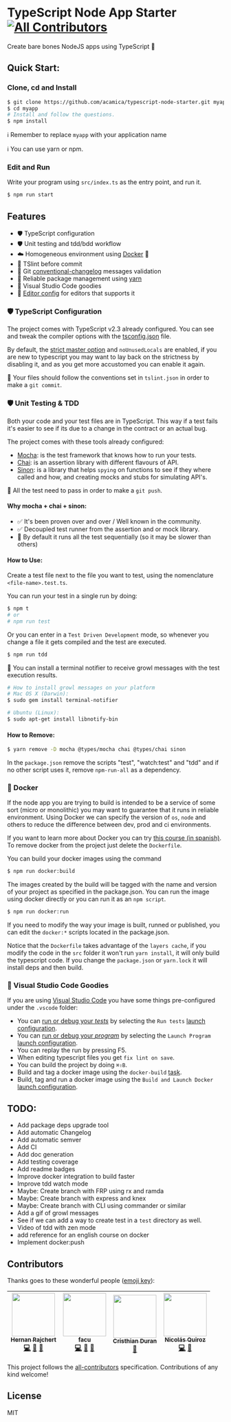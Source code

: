 TypeScript Node App Starter
[![All Contributors](https://img.shields.io/badge/all_contributors-4-orange.svg?style=flat-square)](#contributors)
===========================

Create bare bones NodeJS apps using TypeScript 🎉

Quick Start:
------------

### Clone, cd and Install

```bash
$ git clone https://github.com/acamica/typescript-node-starter.git myapp
$ cd myapp
# Install and follow the questions.
$ npm install
```
ℹ️ Remember to replace `myapp` with your application name

ℹ️ You can use yarn or npm.

### Edit and Run
Write your program using `src/index.ts` as the entry point, and run it.

```bash
$ npm run start
```

Features
--------
* 🛡 TypeScript configuration
* 🛡 Unit testing and tdd/bdd workflow
* ☁️ Homogeneous environment using [Docker](https://www.docker.com/) 🐳
* 👮 TSlint before commit
* 👮 Git [conventional-changelog](https://github.com/conventional-changelog/conventional-changelog/blob/v0.5.3/conventions/angular.md) messages validation
* 🔐 Reliable package management using [yarn](https://yarnpkg.com/en/)
* 🎉 Visual Studio Code goodies
* 📝 [Editor config](http://editorconfig.org/) for editors that supports it

### 🛡 TypeScript Configuration
The project comes with TypeScript v2.3 already configured. You can see and tweak the compiler options with the [tsconfig.json](https://www.typescriptlang.org/docs/handbook/compiler-options.html) file.

By default, the [strict master option](https://github.com/Microsoft/TypeScript/pull/14486) and `noUnusedLocals` are enabled, if you are new to typescript you may want to lay back on the strictness by disabling it, and as you get more accustomed you can enable it again.

👮 Your files should follow the conventions set in `tslint.json` in order to make a `git commit`.

### 🛡 Unit Testing & TDD

Both your code and your test files are in TypeScript. This way if a test fails it's easier to see if its due to a change in the contract or an actual bug.

The project comes with these tools already configured:

* [Mocha](https://mochajs.org/): is the test framework that knows how to run your tests.
* [Chai](http://chaijs.com/api/): is an assertion library with different flavours of API.
* [Sinon](http://sinonjs.org/): is a library that helps `spying` on functions to see if they where called and how, and creating mocks and stubs for simulating API's.

👮 All the test need to pass in order to make a `git push`.

#### Why mocha + chai + sinon:
* ✅ It's been proven over and over / Well known in the community.
* ✅ Decoupled test runner from the assertion and or mock library.
* 🚫 By default it runs all the test sequentially (so it may be slower than others)

#### How to Use:

Create a test file next to the file you want to test, using the nomenclature `<file-name>.test.ts`.

You can run your test in a single run by doing:

```bash
$ npm t
# or
# npm run test
```

Or you can enter in a `Test Driven Development` mode, so whenever you change a file it gets compiled and the test are executed.

```bash
$ npm run tdd
```

🌟 You can install a terminal notifier to receive growl messages with the test execution results.

```bash
# How to install growl messages on your platform
# Mac OS X (Darwin):
$ sudo gem install terminal-notifier

# Ubuntu (Linux):
$ sudo apt-get install libnotify-bin
```

#### How to Remove:

```bash
$ yarn remove -D mocha @types/mocha chai @types/chai sinon
```

In the `package.json` remove the scripts "test", "watch:test" and "tdd" and if no other script uses it, remove `npm-run-all` as a dependency.

### 🐳 Docker

If the node app you are trying to build is intended to be a service of some sort (micro or monolithic) you may want to guarantee that it runs in reliable environment. Using Docker we can specify the version of `os`, `node` and others to reduce the difference between dev, prod and ci environments.

If you want to learn more about Docker you can try [this course (in spanish)](https://www.acamica.com/cursos/128/introduccion-a-docker). To remove docker from the project just delete the `Dockerfile`.

You can build your docker images using the command

```bash
$ npm run docker:build
```

The images created by the build will be tagged with the name and version of your project as specified in the package.json. You can run the image using docker directly or you can run it as an `npm script`.

```bash
$ npm run docker:run
```

If you need to modify the way your image is built, runned or published, you can edit the `docker:*` scripts
located in the package.json.

Notice that the `Dockerfile` takes advantage of the `layers cache`, if you modify the code in the `src` folder it won't run `yarn install`, it will only build the typescript code. If you change the `package.json` or `yarn.lock` it will install deps and then build.

### 🎉 Visual Studio Code Goodies

If you are using [Visual Studio Code](https://code.visualstudio.com/) you have some things pre-configured under the `.vscode` folder:

* You can [run or debug your *tests*](https://code.visualstudio.com/docs/editor/debugging) by selecting the `Run tests` [launch configuration](https://code.visualstudio.com/docs/editor/debugging#_launch-configurations).
* You can [run or debug your *program*](https://code.visualstudio.com/docs/editor/debugging) by selecting the `Launch Program` [launch configuration](https://code.visualstudio.com/docs/editor/debugging#_launch-configurations).
* You can replay the run by pressing F5.
* When editing typescript files you get `fix lint on save`.
* You can build the project by doing `⌘⇧B`.
* Build and tag a docker image using the `docker-build` [task](https://code.visualstudio.com/docs/editor/tasks).
* Build, tag and run a docker image using the `Build and Launch Docker` [launch configuration](https://code.visualstudio.com/docs/editor/debugging#_launch-configurations).

TODO:
-----
* Add package deps upgrade tool
* Add automatic Changelog
* Add automatic semver
* Add CI
* Add doc generation
* Add testing coverage
* Add readme badges
* Improve docker integration to build faster
* Improve tdd watch mode
* Maybe: Create branch with FRP using rx and ramda
* Maybe: Create branch with express and knex
* Maybe: Create branch with CLI using commander or similar
* Add a gif of growl messages
* See if we can add a way to create test in a `test` directory as well.
* Video of tdd with zen mode
* add reference for an english course on docker
* Implement docker:push

## Contributors

Thanks goes to these wonderful people ([emoji key](https://github.com/kentcdodds/all-contributors#emoji-key)):

<!-- ALL-CONTRIBUTORS-LIST:START - Do not remove or modify this section -->
| [<img src="https://avatars0.githubusercontent.com/u/2634059?v=4" width="100px;"/><br /><sub>Hernan Rajchert</sub>](https://github.com/hrajchert)<br />[💻](https://github.com/acamica/typescript-node-starter/commits?author=hrajchert "Code") [📖](https://github.com/acamica/typescript-node-starter/commits?author=hrajchert "Documentation") [🐛](https://github.com/acamica/typescript-node-starter/issues?q=author%3Ahrajchert "Bug reports") | [<img src="https://avatars2.githubusercontent.com/u/824445?v=4" width="100px;"/><br /><sub>facu</sub>](https://github.com/facurubin)<br />[💻](https://github.com/acamica/typescript-node-starter/commits?author=facurubin "Code") [📖](https://github.com/acamica/typescript-node-starter/commits?author=facurubin "Documentation") [🐛](https://github.com/acamica/typescript-node-starter/issues?q=author%3Afacurubin "Bug reports") | [<img src="https://avatars0.githubusercontent.com/u/4248944?v=4" width="100px;"/><br /><sub>Cristhian Duran</sub>](https://durancristhian.github.io/)<br />[🐛](https://github.com/acamica/typescript-node-starter/issues?q=author%3Adurancristhian "Bug reports") | [<img src="https://avatars0.githubusercontent.com/u/948922?v=4" width="100px;"/><br /><sub>Nicolás Quiroz</sub>](https://nicolasquiroz.com)<br />[💻](https://github.com/acamica/typescript-node-starter/commits?author=nhsz "Code") [📖](https://github.com/acamica/typescript-node-starter/commits?author=nhsz "Documentation") |
| :---: | :---: | :---: | :---: |
<!-- ALL-CONTRIBUTORS-LIST:END -->

This project follows the [all-contributors](https://github.com/kentcdodds/all-contributors) specification. Contributions of any kind welcome!

## License

MIT
